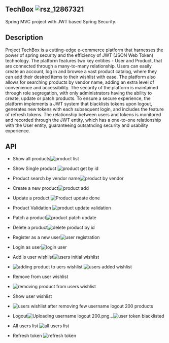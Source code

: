 

## TechBox ![rsz_12867321](https://user-images.githubusercontent.com/55769297/215489068-4864c201-3c72-4607-afc6-21f55fb85f40.png)




Spring MVC project with JWT based Spring Security. 
## Description
Project TechBox is a cutting-edge e-commerce platform that harnesses the power of spring security and the efficiency of JWT (JSON Web Token) technology. The platform features two key entities - User and Product, that are connected through a many-to-many relationship. Users can easily create an account, log in and browse a vast product catalog, where they can add their desired items to their wishlist with ease. The platform also allows for searching products by vendor name, adding an extra level of convenience and accessibility. The security of the platform is maintained through role segregation, with only administrators having the ability to create, update or patch products. To ensure a secure experience, the platform implements a JWT system that blacklists tokens upon logout, generates new tokens with each subsequent login, and includes the feature of refresh tokens. The relationship between users and tokens is monitored and recorded through the JWT entity, which has a one-to-one relationship with the User entity, guaranteeing outsatnding security and usability experience.
## API
- Show all products![product list](https://user-images.githubusercontent.com/55769297/215486554-c8ed5fda-dc60-4399-bb4e-88f6f2137a43.png)
- Show Single product ![product get by id](https://user-images.githubusercontent.com/55769297/215486858-f9a16a14-9781-4ed8-99ea-3e5e89c4943f.png)
- Product search by vendor name![product by vendor](https://user-images.githubusercontent.com/55769297/215487159-52ecc342-469a-478e-8c8a-88937e7311f9.png)
- Create a new product![product add](https://user-images.githubusercontent.com/55769297/215487207-b7d6494b-bd1d-4b94-8fb3-5d1242948972.png)
- Update a product ![Product update done](https://user-images.githubusercontent.com/55769297/215487282-58389f8a-0a4e-4d38-aea8-8ef64596989f.png)
- Product Validation
![product update validation](https://user-images.githubusercontent.com/55769297/215488664-3debcbed-b6ee-473e-960c-1d88f6e43c8d.png)

- Patch a product![product patch update](https://user-images.githubusercontent.com/55769297/215487312-6a51618e-0d41-4da0-acb9-5a4e32ff36fd.png)
- Delete a product![delete product by id](https://user-images.githubusercontent.com/55769297/215487372-ae98b09f-dccc-4506-b5a3-e78e66f94d80.png)
- Register as a new user![user registration](https://user-images.githubusercontent.com/55769297/215487456-221df31c-4b29-4345-97c7-4f77c563b0e5.png)
- Login as user![login user](https://user-images.githubusercontent.com/55769297/215487532-d7a12417-7c7d-4228-8408-759b7094b2ea.png)
- Add is user wishlist![users initial wishlist](https://user-images.githubusercontent.com/55769297/215487615-7581980f-73a7-4525-9880-0cc5559a0d66.png)
- ![adding product to uers wishlist](https://user-images.githubusercontent.com/55769297/215487724-c1f8f9b3-2022-49cd-8fc5-f5d7627a7141.png)
![users added wishlist](https://user-images.githubusercontent.com/55769297/215487764-19aaa449-2390-4591-9a4b-48bba22151cf.png)

- Remove from user wishlist
- ![removing product from users wishlist](https://user-images.githubusercontent.com/55769297/215487789-c5fa257d-08bf-4b25-ad2f-0f9fb4d89cd6.png)

- Show user wishlist
- ![users wishlist after removing few ![username logout 200](https://user-images.githubusercontent.com/55769297/215488181-c79afe49-a5cf-4f0a-96a8-91442432bf37.png)
products](https://user-images.githubusercontent.com/55769297/215487840-e210a19a-1b83-449e-928c-df7fc49efe76.png)
- Logout![Uploading username logout 200.png…]()![user token blacklisted](https://user-images.githubusercontent.com/55769297/215488227-e8ffc39a-2447-4a44-99b6-1d1890cd3e19.png)
- All users list
![all users list](https://user-images.githubusercontent.com/55769297/215488409-2037aa36-a025-4ff6-9b3b-d958ddc05388.png)
- Refresh token
![refresh token](https://user-images.githubusercontent.com/55769297/215488460-76a9d70d-0e62-4475-b392-f7138c4ffb99.png)

